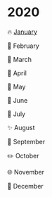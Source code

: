 # 2020

:fire: [January](https://github.com/wangxinhub/2020/blob/master/01.md)

:rocket: February

:lipstick: March

:tada: April

:apple: May

:whale: June

:art: July

:sparkles: August

:hammer: September

:pencil2: October

:globe_with_meridians: November

:racehorse: December


